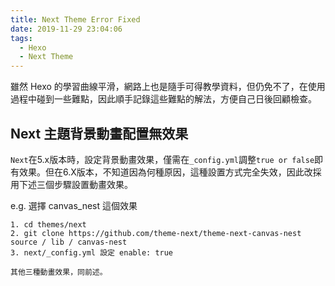 ```yaml
---
title: Next Theme Error Fixed
date: 2019-11-29 23:04:06
tags:
  - Hexo
  - Next Theme
---
```

雖然 Hexo 的學習曲線平滑，網路上也是隨手可得教學資料，但仍免不了，在使用過程中碰到一些難點，因此順手記錄這些難點的解法，方便自己日後回顧檢查。
<!--more-->
## Next 主題背景動畫配置無效果
`Next`在5.x版本時，設定背景動畫效果，僅需在`_config.yml`調整`true or false`即有效果。但在6.X版本，不知道因為何種原因，這種設置方式完全失效，因此改採用下述三個步驟設置動畫效果。

e.g. 選擇 canvas_nest 這個效果
```
1. cd themes/next
2. git clone https://github.com/theme-next/theme-next-canvas-nest source / lib / canvas-nest
3. next/_config.yml 設定 enable: true

其他三種動畫效果，同前述。
```